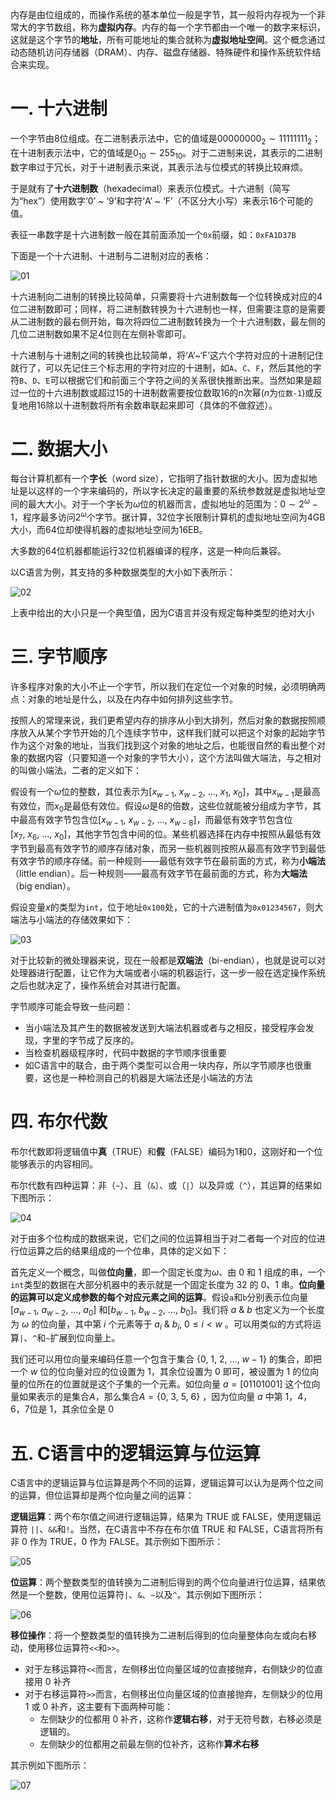内存是由位组成的，而操作系统的基本单位一般是字节，其一般将内存视为一个非常大的字节数组，称为**虚拟内存**。内存的每一个字节都由一个唯一的数字来标识，这就是这个字节的**地址**，所有可能地址的集合就称为**虚拟地址空间**。这个概念通过动态随机访问存储器（DRAM）、内存、磁盘存储器、特殊硬件和操作系统软件结合来实现。

# 一. 十六进制

一个字节由8位组成。在二进制表示法中，它的值域是$00000000_2\sim 11111111_2$；在十进制表示法中，它的值域是$0_{10}\sim 255_{10}$。对于二进制来说，其表示的二进制数字串过于冗长，对于十进制表示来说，其表示法与位模式的转换比较麻烦。

于是就有了**十六进制数**（hexadecimal）来表示位模式。十六进制（简写为“hex”）使用数字‘0’ ~ ‘9’和字符‘A’ ~ ‘F’（不区分大小写）来表示16个可能的值。

表征一串数字是十六进制数一般在其前面添加一个`0x`前缀，如：`0xFA1D37B`

下面是一个十六进制、十进制与二进制对应的表格：

![01](images/01.png)

十六进制向二进制的转换比较简单，只需要将十六进制数每一个位转换成对应的4位二进制数即可；同样，将二进制数转换为十六进制也一样，但需要注意的是需要从二进制数的最右侧开始，每次将四位二进制数转换为一个十六进制数，最左侧的几位二进制数如果不足4位则在左侧补零即可。

十六进制与十进制之间的转换也比较简单，将‘A’~‘F’这六个字符对应的十进制记住就行了，可以先记住三个标志用的字符对应的十进制，如`A`、`C`、`F`，然后其他的字符`B`、`D`、`E`可以根据它们和前面三个字符之间的关系很快推断出来。当然如果是超过一位的十六进制数或超过15的十进制数需要按位数取16的$n$次幂($n$为`位数-1`)或反复地用16除以十进制数将所有余数串联起来即可（具体的不做叙述）。



# 二. 数据大小

每台计算机都有一个**字长**（word size），它指明了指针数据的大小。因为虚拟地址是以这样的一个字来编码的，所以字长决定的最重要的系统参数就是虚拟地址空间的最大大小。对于一个字长为$\omega$位的机器而言，虚拟地址的范围为：$0\sim 2^\omega-1$，程序最多访问$2^\omega$个字节。据计算，32位字长限制计算机的虚拟地址空间为4GB大小，而64位却使得机器的虚拟地址空间为16EB。

大多数的64位机器都能运行32位机器编译的程序，这是一种向后兼容。

以C语言为例，其支持的多种数据类型的大小如下表所示：

![02](images/02.png)

上表中给出的大小只是一个典型值，因为C语言并没有规定每种类型的绝对大小



# 三. 字节顺序

许多程序对象的大小不止一个字节，所以我们在定位一个对象的时候，必须明确两点：对象的地址是什么，以及在内存中如何排列这些字节。

按照人的常理来说，我们更希望内存的排序从小到大排列，然后对象的数据按照顺序放入从某个字节开始的几个连续字节中，这样我们就可以把这个对象的起始字节作为这个对象的地址，当我们找到这个对象的地址之后，也能很自然的看出整个对象的数据内容（只要知道一个对象的字节大小），这个方法叫做大端法，与之相对的叫做小端法，二者的定义如下：

假设有一个$\omega$位的整数，其位表示为$[x_{w-1},\ x_{w-2},\ \dots,\ x_1,\ x_0]$，其中$x_{w-1}$是最高有效位，而$x_0$是最低有效位。假设$\omega$是8的倍数，这些位就能被分组成为字节，其中最高有效字节包含位$[x_{w-1},\ x_{w-2},\ \dots,\ x_{w-8}]$，而最低有效字节包含位$[x_7,\ x_6,\ \dots,\ x_0]$，其他字节包含中间的位。某些机器选择在内存中按照从最低有效字节到最高有效字节的顺序存储对象，而另一些机器则按照从最高有效字节到最低有效字节的顺序存储。前一种规则——最低有效字节在最前面的方式，称为**小端法**（little endian）。后一种规则——最高有效字节在最前面的方式，称为**大端法**（big endian）。

假设变量$x$的类型为`int`，位于地址`0x100`处，它的十六进制值为`0x01234567`，则大端法与小端法的存储效果如下：

![03](images/03.png)

对于比较新的微处理器来说，现在一般都是**双端法**（bi-endian），也就是说可以对处理器进行配置，让它作为大端或者小端的机器运行，这一步一般在选定操作系统之后也就决定了，操作系统会对其进行配置。

字节顺序可能会导致一些问题：

- 当小端法及其产生的数据被发送到大端法机器或者与之相反，接受程序会发现，字里的字节成了反序的。
- 当检查机器级程序时，代码中数据的字节顺序很重要
- 如C语言中的联合，由于两个类型可以合用一块内存，所以字节顺序也很重要，这也是一种检测自己的机器是大端法还是小端法的方法



# 四. 布尔代数

布尔代数即将逻辑值中**真**（TRUE）和**假**（FALSE）编码为1和0，这刚好和一个位能够表示的内容相同。

布尔代数有四种运算：非（`~`）、且（`&`）、或（`|`）以及异或（`^`），其运算的结果如下图所示：

![04](images/04.png)

对于由多个位构成的数据来说，它们之间的位运算相当于对二者每一个对应的位进行位运算之后的结果组成的一个位串，具体的定义如下：

首先定义一个概念，叫做**位向量**，即一个固定长度为$\omega$、由 0 和 1 组成的串，一个`int`类型的数据在大部分机器中的表示就是一个固定长度为 32 的 0、1 串。**位向量的运算可以定义成参数的每个对应元素之间的运算**。假设`a`和`b`分别表示位向量 $[a_{w-1},\ a_{w-2},\ \dots,\ a_0]$ 和$[b_{w-1},\ b_{w-2},\ \dots,\ b_0]$。我们将 $a\ \&\ b$ 也定义为一个长度为 $\omega$ 的位向量，其中第 $i$ 个元素等于 $a_i\ \&\ b_i,\ 0\leqslant i<w$ 。可以用类似的方式将运算`|`、`^`和`~`扩展到位向量上。

我们还可以用位向量来编码任意一个包含于集合 $\{0,\ 1,\ 2,\ \dots,\ w-1\}$ 的集合，即把一个 $w$ 位的位向量对应的位设置为 1，其余位设置为 0 即可，被设置为 1 的位向量的位所在的位置就是这个子集的一个元素。如位向量 $a=[01101001]$ 这个位向量如果表示的是集合$A$，那么集合$A=\{0,\ 3,\ 5,\ 6\}$ ，因为位向量 $a$ 中第 1，4，6，7位是 1，其余位全是 0



# 五. C语言中的逻辑运算与位运算

C语言中的逻辑运算与位运算是两个不同的运算，逻辑运算可以认为是两个位之间的运算，但位运算却是两个位向量之间的运算：

**逻辑运算**：两个布尔值之间进行逻辑运算，结果为 TRUE 或 FALSE，使用逻辑运算符 `||`、`&&`和`!`。当然，在C语言中不存在布尔值 TRUE 和 FALSE，C语言将所有非 0 作为 TRUE，0 作为 FALSE。其示例如下图所示：

![05](images/05.png)

**位运算**：两个整数类型的值转换为二进制后得到的两个位向量进行位运算，结果依然是一个整数，使用位运算符`|`、`&`、`~`以及`^`。其示例如下图所示：

![06](images/06.png)

**移位操作**：将一个整数类型的值转换为二进制后得到的位向量整体向左或向右移动，使用移位运算符`<<`和`>>`。

- 对于左移运算符`<<`而言，左侧移出位向量区域的位直接抛弃，右侧缺少的位直接用 0 补齐
- 对于右移运算符`>>`而言，右侧移出位向量区域的位直接抛弃，左侧缺少的位用 1 或 0 补齐，这主要有下面两种可能：
  - 左侧缺少的位都用 0 补齐，这称作**逻辑右移**，对于无符号数，右移必须是逻辑的。
  - 左侧缺少的位都用之前最左侧的位补齐，这称作**算术右移**

其示例如下图所示：

![07](images/07.png)

